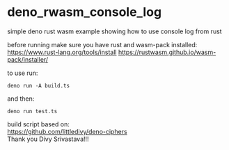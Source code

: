 # deno_rwasm_console_log
simple deno rust wasm example showing how to use console log from rust

before running make sure you have rust and wasm-pack installed:
https://www.rust-lang.org/tools/install
https://rustwasm.github.io/wasm-pack/installer/

to use run:

```deno run -A build.ts```

and then:

```deno run test.ts```

build script based on:  
https://github.com/littledivy/deno-ciphers   
Thank you Divy Srivastava!!!
